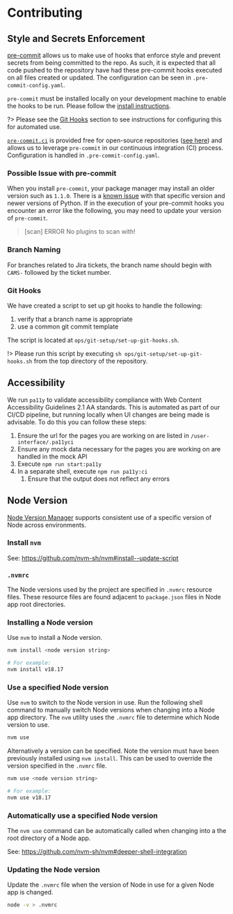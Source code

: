 # Contributing

## Style and Secrets Enforcement

[pre-commit](https://pre-commit.com) allows us to make use of hooks that enforce style and prevent secrets from being committed to the repo. As such, it is expected that all code pushed to the repository have had these pre-commit hooks executed on all files created or updated. The configuration can be seen in `.pre-commit-config.yaml`.

`pre-commit` must be installed locally on your development machine to enable the hooks to be run. Please follow the [install instructions](https://pre-commit.com/index.html#installation).

?> Please see the [Git Hooks](#git-hooks) section to see instructions for configuring this for automated use.

[`pre-commit.ci`](https://pre-commit.ci/) is provided free for open-source repositories ([see here](https://pre-commit.ci/#pricing)) and allows us to leverage `pre-commit` in our continuous integration (CI) process. Configuration is handled in `.pre-commit-config.yaml`.

### Possible Issue with pre-commit

When you install `pre-commit`, your package manager may install an older version such as `1.1.0`. There is a [known issue](https://github.com/Yelp/detect-secrets/issues/452) with that specific version and newer versions of Python. If in the execution of your pre-commit hooks you encounter an error like the following, you may need to update your version of `pre-commit`.

> [scan] ERROR No plugins to scan with!

### Branch Naming

For branches related to Jira tickets, the branch name should begin with `CAMS-` followed by the ticket number.

### Git Hooks

We have created a script to set up git hooks to handle the following:

1. verify that a branch name is appropriate
1. use a common git commit template

The script is located at `ops/git-setup/set-up-git-hooks.sh`.

!> Please run this script by executing `sh ops/git-setup/set-up-git-hooks.sh` from the top directory of the repository.

## Accessibility

We run `pa11y` to validate accessibility compliance with Web Content Accessibility Guidelines 2.1 AA standards. This is automated as part of our CI/CD pipeline, but running locally when UI changes are being made is advisable. To do this you can follow these steps:

1. Ensure the url for the pages you are working on are listed in `/user-interface/.pa11yci`
1. Ensure any mock data necessary for the pages you are working on are handled in the mock API
1. Execute `npm run start:pa11y`
1. In a separate shell, execute `npm run pa11y:ci`
    1. Ensure that the output does not reflect any errors

## Node Version

[Node Version Manager](https://github.com/nvm-sh/nvm) supports consistent use of a specific version of Node across environments.

### Install `nvm`

See: https://github.com/nvm-sh/nvm#install--update-script

### `.nvmrc`

The Node versions used by the project are specified in `.nvmrc` resource files. These resource files are found adjacent to `package.json` files
in Node app root directories.

### Installing a Node version

Use `nvm` to install a Node version.

```sh
nvm install <node version string>

# For example:
nvm install v18.17
```

### Use a specified Node version

Use `nvm` to switch to the Node version in use. Run the following shell command to manually switch Node versions
when changing into a Node app directory. The `nvm` utility uses the `.nvmrc` file to determine which Node version to use.

```sh
nvm use
```

Alternatively a version can be specified. Note the version must have been previously installed using `nvm install`. This can be
used to override the version specified in the `.nvmrc` file.

```sh
nvm use <node version string>

# For example:
nvm use v18.17
```

### Automatically use a specified Node version

The `nvm use` command can be automatically called when changing into a the root directory of a Node app.

See: https://github.com/nvm-sh/nvm#deeper-shell-integration

### Updating the Node version

Update the `.nvmrc` file when the version of Node in use for a given Node app is changed.

```sh
node -v > .nvmrc
```
